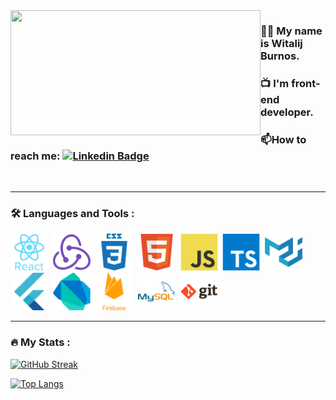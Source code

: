 <div id="header">
  <img src="https://i.giphy.com/media/v1.Y2lkPTc5MGI3NjExbHl5MzB6ZXFpOWhiZDk2ZG5rZG9kcG9rbGJzeWt1cjBkM3hoajd3YyZlcD12MV9pbnRlcm5hbF9naWZfYnlfaWQmY3Q9cw/8BvvmHdZ9fR7xjuPWg/giphy.gif"  align="left" height="200" width="400"/>
</div>



### :man_technologist: My name is Witalij Burnos.  
### :tv: I'm front-end developer.
### :mailbox:How to reach me: [![Linkedin Badge](https://img.shields.io/badge/-WBURNOS-blue?style=flat&logo=Linkedin&logoColor=white)](https://www.linkedin.com/in/witalij-burnos/)

<br>
<hr>

### :hammer_and_wrench: Languages and Tools :

<div>
  <img src="https://github.com/devicons/devicon/blob/master/icons/react/react-original-wordmark.svg" title="React" alt="React" width="60" height="60" />&nbsp;
  <img src="https://github.com/devicons/devicon/blob/master/icons/redux/redux-original.svg" title="Redux" alt="Redux " width="60"  height="60" />&nbsp;
  <img src="https://github.com/devicons/devicon/blob/master/icons/css3/css3-plain-wordmark.svg"  title="CSS3" alt="CSS" width="60"  height="60" />&nbsp;
  <img src="https://github.com/devicons/devicon/blob/master/icons/html5/html5-original.svg" title="HTML5" alt="HTML" width="60"  height="60" />&nbsp;
  <img src="https://github.com/devicons/devicon/blob/master/icons/javascript/javascript-original.svg" title="JavaScript" alt="JavaScript" width="60"  height="60" />&nbsp;
  <img src="https://github.com/devicons/devicon/blob/master/icons/typescript/typescript-original.svg" title="TypeScript" alt="TypeScript" width="60"  height="60" />&nbsp;
  <img src="https://github.com/devicons/devicon/blob/master/icons/materialui/materialui-original.svg" title="Material UI" alt="Material UI" width="60"  height="60" />&nbsp;
  <img src="https://github.com/devicons/devicon/blob/master/icons/flutter/flutter-original.svg" title="Flutter" alt="Flutter" width="60"  height="60" />&nbsp;
  <img src="https://github.com/devicons/devicon/blob/master/icons/dart/dart-original.svg" title="Dart" alt="Dart" width="60"  height="60" />&nbsp;
  <img src="https://github.com/devicons/devicon/blob/master/icons/firebase/firebase-plain-wordmark.svg" title="Firebase" alt="Firebase" width="60"  height="60" />&nbsp;
  <img src="https://github.com/devicons/devicon/blob/master/icons/mysql/mysql-original-wordmark.svg" title="MySQL"  alt="MySQL" width="60"  height="60" />&nbsp;
  <img src="https://github.com/devicons/devicon/blob/master/icons/git/git-original-wordmark.svg" title="Git" **alt="Git" width="60"  height="60" "/>
</div>


---

### :fire: My Stats :


[![GitHub Streak](https://github-readme-streak-stats.herokuapp.com?user=witalijburnos&theme=dark&date_format=j%20M%5B%20Y%5D)](https://git.io/streak-stats)


[![Top Langs](https://github-readme-stats.vercel.app/api/top-langs/?username=witalijburnos&layout=compact&theme=vision-friendly-dark)](https://github.com/anuraghazra/github-readme-stats)


<img src="https://komarev.com/ghpvc/?username=witalijburnos&style=flat-square&color=blue" alt=""/>
